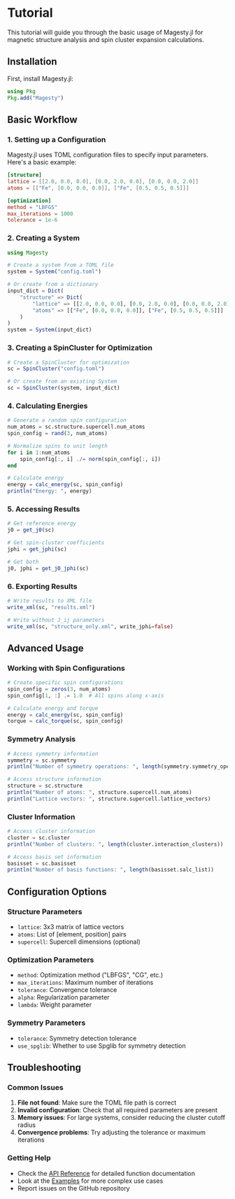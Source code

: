 # Tutorial

This tutorial will guide you through the basic usage of Magesty.jl for magnetic structure analysis and spin cluster expansion calculations.

## Installation

First, install Magesty.jl:

```julia
using Pkg
Pkg.add("Magesty")
```

## Basic Workflow

### 1. Setting up a Configuration

Magesty.jl uses TOML configuration files to specify input parameters. Here's a basic example:

```toml
[structure]
lattice = [[2.0, 0.0, 0.0], [0.0, 2.0, 0.0], [0.0, 0.0, 2.0]]
atoms = [["Fe", [0.0, 0.0, 0.0]], ["Fe", [0.5, 0.5, 0.5]]]

[optimization]
method = "LBFGS"
max_iterations = 1000
tolerance = 1e-6
```

### 2. Creating a System

```julia
using Magesty

# Create a system from a TOML file
system = System("config.toml")

# Or create from a dictionary
input_dict = Dict(
    "structure" => Dict(
        "lattice" => [[2.0, 0.0, 0.0], [0.0, 2.0, 0.0], [0.0, 0.0, 2.0]],
        "atoms" => [["Fe", [0.0, 0.0, 0.0]], ["Fe", [0.5, 0.5, 0.5]]]
    )
)
system = System(input_dict)
```

### 3. Creating a SpinCluster for Optimization

```julia
# Create a SpinCluster for optimization
sc = SpinCluster("config.toml")

# Or create from an existing System
sc = SpinCluster(system, input_dict)
```

### 4. Calculating Energies

```julia
# Generate a random spin configuration
num_atoms = sc.structure.supercell.num_atoms
spin_config = rand(3, num_atoms)

# Normalize spins to unit length
for i in 1:num_atoms
    spin_config[:, i] ./= norm(spin_config[:, i])
end

# Calculate energy
energy = calc_energy(sc, spin_config)
println("Energy: ", energy)
```

### 5. Accessing Results

```julia
# Get reference energy
j0 = get_j0(sc)

# Get spin-cluster coefficients
jphi = get_jphi(sc)

# Get both
j0, jphi = get_j0_jphi(sc)
```

### 6. Exporting Results

```julia
# Write results to XML file
write_xml(sc, "results.xml")

# Write without J_ij parameters
write_xml(sc, "structure_only.xml", write_jphi=false)
```

## Advanced Usage

### Working with Spin Configurations

```julia
# Create specific spin configurations
spin_config = zeros(3, num_atoms)
spin_config[1, :] .= 1.0  # All spins along x-axis

# Calculate energy and torque
energy = calc_energy(sc, spin_config)
torque = calc_torque(sc, spin_config)
```

### Symmetry Analysis

```julia
# Access symmetry information
symmetry = sc.symmetry
println("Number of symmetry operations: ", length(symmetry.symmetry_operations))

# Access structure information
structure = sc.structure
println("Number of atoms: ", structure.supercell.num_atoms)
println("Lattice vectors: ", structure.supercell.lattice_vectors)
```

### Cluster Information

```julia
# Access cluster information
cluster = sc.cluster
println("Number of clusters: ", length(cluster.interaction_clusters))

# Access basis set information
basisset = sc.basisset
println("Number of basis functions: ", length(basisset.salc_list))
```

## Configuration Options

### Structure Parameters

- `lattice`: 3x3 matrix of lattice vectors
- `atoms`: List of [element, position] pairs
- `supercell`: Supercell dimensions (optional)

### Optimization Parameters

- `method`: Optimization method ("LBFGS", "CG", etc.)
- `max_iterations`: Maximum number of iterations
- `tolerance`: Convergence tolerance
- `alpha`: Regularization parameter
- `lambda`: Weight parameter

### Symmetry Parameters

- `tolerance`: Symmetry detection tolerance
- `use_spglib`: Whether to use Spglib for symmetry detection

## Troubleshooting

### Common Issues

1. **File not found**: Make sure the TOML file path is correct
2. **Invalid configuration**: Check that all required parameters are present
3. **Memory issues**: For large systems, consider reducing the cluster cutoff radius
4. **Convergence problems**: Try adjusting the tolerance or maximum iterations

### Getting Help

- Check the [API Reference](@ref) for detailed function documentation
- Look at the [Examples](@ref) for more complex use cases
- Report issues on the GitHub repository
